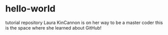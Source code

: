 # hello-world
tutorial repository
Laura KinCannon is on her way to be a master coder
this is the space where she learned about GitHub!
